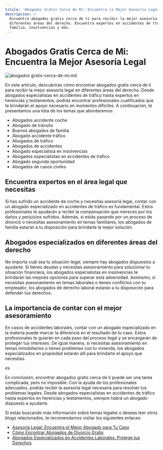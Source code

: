 ```yaml
---
titulo: 'Abogados Gratis Cerca de Mi: Encuentra la Mejor Asesoría Legal'
descripcion: >-
  Encuentra abogados gratis cerca de ti para recibir la mejor asesoría legal en
  diferentes áreas del derecho. Encuentra expertos en accidentes de tráfico,
  familia, insolvencias y más.
---
```


# Abogados Gratis Cerca de Mi: Encuentra la Mejor Asesoría Legal

 ![abogados gratis-cerca-de-mi.md](./img/abogados-gratis-cerca-de-mi-1.webp)


En este artículo, descubrirás cómo encontrar abogados gratis cerca de ti para recibir la mejor asesoría legal en diferentes áreas del derecho. Desde abogados especialistas en accidentes de tráfico hasta expertos en herencias y testamentos, podrás encontrar profesionales cualificados que te brindarán el apoyo necesario en momentos difíciles. A continuación, te presentamos una lista de los temas que abordaremos:

- Abogados accidente coche
- Abogado de tránsito
- Buenos abogados de familia
- Abogado accidente tráfico
- Abogados de tráfico
- Abogados de accidentes
- Abogado especialista en insolvencias
- Abogados especialistas en accidentes de tráfico
- Abogado segunda oportunidad
- Abogados de casos civiles

## Encuentra expertos en el área legal que necesitas

Si has sufrido un accidente de coche y necesitas asesoría legal, contar con un abogado especializado en accidentes de tráfico es fundamental. Estos profesionales te ayudarán a recibir la compensación que mereces por los daños y perjuicios sufridos. Además, si estás pasando por un proceso de divorcio o necesitas asesoramiento en temas familiares, los abogados de familia estarán a tu disposición para brindarte la mejor solución.

## Abogados especializados en diferentes áreas del derecho

No importa cuál sea tu situación legal, siempre hay abogados dispuestos a ayudarte. Si tienes deudas y necesitas asesoramiento para solucionar tu situación financiera, los abogados especialistas en insolvencias te brindarán las mejores opciones para superar esta adversidad. Asimismo, si necesitas asesoramiento en temas laborales o tienes conflictos con tu empleador, los abogados de derecho laboral estarán a tu disposición para defender tus derechos.

## La importancia de contar con el mejor asesoramiento

En casos de accidentes laborales, contar con un abogado especializado en la materia puede marcar la diferencia en el resultado de tu caso. Estos profesionales te guiarán en cada paso del proceso legal y se encargarán de proteger tus intereses. De igual manera, si necesitas asesoramiento en temas inmobiliarios o tienes problemas con tu vivienda, los abogados especializados en propiedad estarán allí para brindarte el apoyo que necesitas.

es

En conclusión, encontrar abogados gratis cerca de ti puede ser una tarea complicada, pero no imposible. Con la ayuda de los profesionales adecuados, podrás recibir la asesoría legal necesaria para resolver tus problemas legales. Desde abogados especialistas en accidentes de tráfico hasta expertos en herencias y testamentos, siempre habrá un abogado dispuesto a ayudarte.

Si estás buscando más información sobre temas legales o deseas leer otros blogs relacionados, te recomendamos visitar los siguientes enlaces:

- [Asesoría Legal: Encuentra el Mejor Abogado para Tu Caso](https://www.example.com/asesoria-legal)
- [Cómo Encontrar Abogados de Divorcio Gratis](https://www.example.com/abogados-divorcio-gratis)
- [Abogados Especializados en Accidentes Laborales: Protege tus Derechos](https://www.example.com/abogados-accidentes-laborales)
